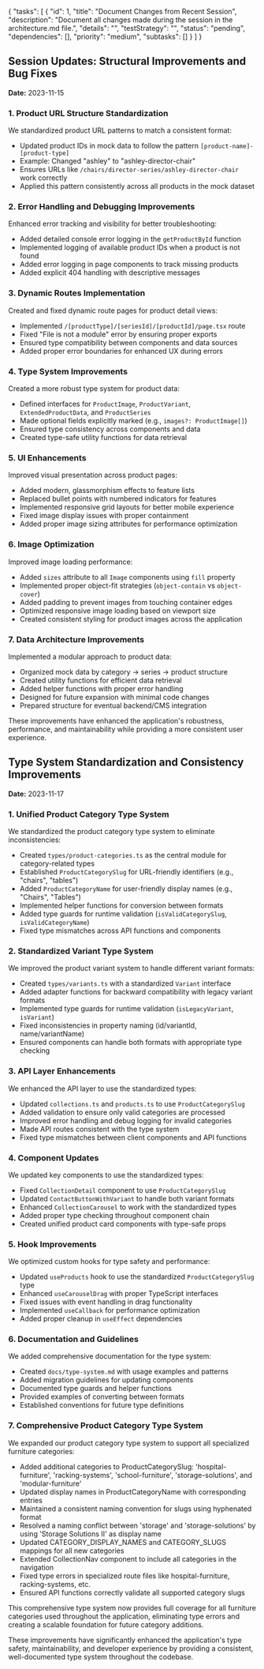 {
  "tasks": [
    {
      "id": 1,
      "title": "Document Changes from Recent Session",
      "description": "Document all changes made during the session in the architecture.md file.",
      "details": "",
      "testStrategy": "",
      "status": "pending",
      "dependencies": [],
      "priority": "medium",
      "subtasks": []
    }
  ]
}

## Session Updates: Structural Improvements and Bug Fixes

**Date:** 2023-11-15

### 1. Product URL Structure Standardization

We standardized product URL patterns to match a consistent format:
- Updated product IDs in mock data to follow the pattern `[product-name]-[product-type]`
- Example: Changed "ashley" to "ashley-director-chair"
- Ensures URLs like `/chairs/director-series/ashley-director-chair` work correctly
- Applied this pattern consistently across all products in the mock dataset

### 2. Error Handling and Debugging Improvements

Enhanced error tracking and visibility for better troubleshooting:
- Added detailed console error logging in the `getProductById` function
- Implemented logging of available product IDs when a product is not found
- Added error logging in page components to track missing products
- Added explicit 404 handling with descriptive messages

### 3. Dynamic Routes Implementation

Created and fixed dynamic route pages for product detail views:
- Implemented `/[productType]/[seriesId]/[productId]/page.tsx` route
- Fixed "File is not a module" error by ensuring proper exports
- Ensured type compatibility between components and data sources
- Added proper error boundaries for enhanced UX during errors

### 4. Type System Improvements

Created a more robust type system for product data:
- Defined interfaces for `ProductImage`, `ProductVariant`, `ExtendedProductData`, and `ProductSeries`
- Made optional fields explicitly marked (e.g., `images?: ProductImage[]`)
- Ensured type consistency across components and data
- Created type-safe utility functions for data retrieval

### 5. UI Enhancements

Improved visual presentation across product pages:
- Added modern, glassmorphism effects to feature lists
- Replaced bullet points with numbered indicators for features
- Implemented responsive grid layouts for better mobile experience
- Fixed image display issues with proper containment
- Added proper image sizing attributes for performance optimization

### 6. Image Optimization

Improved image loading performance:
- Added `sizes` attribute to all `Image` components using `fill` property
- Implemented proper object-fit strategies (`object-contain` vs `object-cover`)
- Added padding to prevent images from touching container edges
- Optimized responsive image loading based on viewport size
- Created consistent styling for product images across the application

### 7. Data Architecture Improvements

Implemented a modular approach to product data:
- Organized mock data by category → series → product structure
- Created utility functions for efficient data retrieval
- Added helper functions with proper error handling
- Designed for future expansion with minimal code changes
- Prepared structure for eventual backend/CMS integration

These improvements have enhanced the application's robustness, performance, and maintainability while providing a more consistent user experience.

## Type System Standardization and Consistency Improvements

**Date:** 2023-11-17

### 1. Unified Product Category Type System

We standardized the product category type system to eliminate inconsistencies:
- Created `types/product-categories.ts` as the central module for category-related types
- Established `ProductCategorySlug` for URL-friendly identifiers (e.g., "chairs", "tables")
- Added `ProductCategoryName` for user-friendly display names (e.g., "Chairs", "Tables")
- Implemented helper functions for conversion between formats
- Added type guards for runtime validation (`isValidCategorySlug`, `isValidCategoryName`)
- Fixed type mismatches across API functions and components

### 2. Standardized Variant Type System

We improved the product variant system to handle different variant formats:
- Created `types/variants.ts` with a standardized `Variant` interface
- Added adapter functions for backward compatibility with legacy variant formats
- Implemented type guards for runtime validation (`isLegacyVariant`, `isVariant`)
- Fixed inconsistencies in property naming (id/variantId, name/variantName)
- Ensured components can handle both formats with appropriate type checking

### 3. API Layer Enhancements

We enhanced the API layer to use the standardized types:
- Updated `collections.ts` and `products.ts` to use `ProductCategorySlug`
- Added validation to ensure only valid categories are processed
- Improved error handling and debug logging for invalid categories
- Made API routes consistent with the type system
- Fixed type mismatches between client components and API functions

### 4. Component Updates

We updated key components to use the standardized types:
- Fixed `CollectionDetail` component to use `ProductCategorySlug`
- Updated `ContactButtonWithVariant` to handle both variant formats
- Enhanced `CollectionCarousel` to work with the standardized types
- Added proper type checking throughout component chain
- Created unified product card components with type-safe props

### 5. Hook Improvements

We optimized custom hooks for type safety and performance:
- Updated `useProducts` hook to use the standardized `ProductCategorySlug` type
- Enhanced `useCarouselDrag` with proper TypeScript interfaces
- Fixed issues with event handling in drag functionality
- Implemented `useCallback` for performance optimization
- Added proper cleanup in `useEffect` dependencies

### 6. Documentation and Guidelines

We added comprehensive documentation for the type system:
- Created `docs/type-system.md` with usage examples and patterns
- Added migration guidelines for updating components
- Documented type guards and helper functions
- Provided examples of converting between formats
- Established conventions for future type definitions

### 7. Comprehensive Product Category Type System

We expanded our product category type system to support all specialized furniture categories:
- Added additional categories to ProductCategorySlug: 'hospital-furniture', 'racking-systems', 'school-furniture', 'storage-solutions', and 'modular-furniture'
- Updated display names in ProductCategoryName with corresponding entries
- Maintained a consistent naming convention for slugs using hyphenated format
- Resolved a naming conflict between 'storage' and 'storage-solutions' by using 'Storage Solutions II' as display name
- Updated CATEGORY_DISPLAY_NAMES and CATEGORY_SLUGS mappings for all new categories
- Extended CollectionNav component to include all categories in the navigation
- Fixed type errors in specialized route files like hospital-furniture, racking-systems, etc.
- Ensured API functions correctly validate all supported category slugs

This comprehensive type system now provides full coverage for all furniture categories used throughout the application, eliminating type errors and creating a scalable foundation for future category additions.

These improvements have significantly enhanced the application's type safety, maintainability, and developer experience by providing a consistent, well-documented type system throughout the codebase.